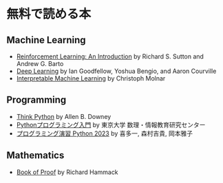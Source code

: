 # 無料で読める本

## Machine Learning

- [Reinforcement Learning: An Introduction](http://incompleteideas.net/book/the-book-2nd.html) by Richard S. Sutton and Andrew G. Barto
- [Deep Learning](http://www.deeplearningbook.org/) by Ian Goodfellow, Yoshua Bengio, and Aaron Courville
- [Interpretable Machine Learning](https://christophm.github.io/interpretable-ml-book/) by Christoph Molnar

## Programming

- [Think Python](https://allendowney.github.io/ThinkPython/) by Allen B. Downey
- [Pythonプログラミング入門](https://utokyo-ipp.github.io/index.html) by 東京大学 数理・情報教育研究センター
- [プログラミング演習 Python 2023](https://repository.kulib.kyoto-u.ac.jp/dspace/handle/2433/285599) by 喜多一, 森村吉貴, 岡本雅子


## Mathematics

- [Book of Proof](http://www.people.vcu.edu/~rhammack/BookOfProof/) by Richard Hammack